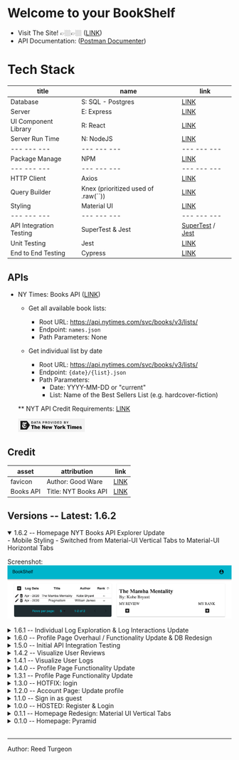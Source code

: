 # Welcome to your BookShelf

- Visit The Site! 👉🏼👉🏼 ([LINK](https://my-book-shelf.netlify.com))  
- API Documentation: ([Postman Documenter](https://documenter.getpostman.com/view/10122836/Szf54pe1?version=latest))

# Tech Stack
| title                   | name                                    | link                                                                             |
| ---                     | ---                                     | ---                                                                              | 
| Database                | S: SQL - Postgres                       | [LINK](https://www.postgresql.org)                                               |
| Server                  | E: Express                              | [LINK](https://expressjs.com)                                                    |
| UI Component Library    | R: React                                | [LINK](https://reactjs.org)                                                      |
| Server Run Time         | N: NodeJS                               | [LINK](https://nodejs.org/en/)                                                   |
| --- --- ---             | --- --- ---                             | --- --- ---                                                                      | 
| Package Manage          | NPM                                     | [LINK](https://nodejs.org/en/)                                                   |
| --- --- ---             | --- --- ---                             | --- --- ---                                                                      | 
| HTTP Client             | Axios                                   | [LINK](https://github.com/axios/axios)                                           |
| Query Builder           | Knex (prioritized used of .raw(``))     | [LINK](http://knexjs.org)                                                        |
| Styling                 | Material UI                             | [LINK](https://material-ui.com)                                                  |
| --- --- ---             | --- --- ---                             | --- --- ---                                                                      | 
| API Integration Testing | SuperTest & Jest                        | [SuperTest](https://www.npmjs.com/package/supertest) / [Jest](https://jestjs.io) |
| Unit Testing            | Jest                                    | [LINK](https://jestjs.io)                                                        | 
| End to End Testing      | Cypress                                 | [LINK](https://www.cypress.io)

## APIs  
- NY Times: Books API ([LINK](https://developer.nytimes.com/docs/books-product/1/overview)) 

    - Get all available book lists:
        - Root URL: https://api.nytimes.com/svc/books/v3/lists/
        - Endpoint: `names.json`
        - Path Parameters: None

    - Get individual list by date
        - Root URL: https://api.nytimes.com/svc/books/v3/lists/
        - Endpoint: `{date}/{list}.json` 
        - Path Parameters:
            - Date: YYYY-MM-DD or "current"
            - List: Name of the Best Sellers List (e.g. hardcover-fiction)  
            
    ** NYT API Credit Requirements: [LINK](https://developer.nytimes.com/branding  )

    <img src="client/src/assets/NYT_dataAttribution.png" width='150'>

## Credit
| asset         | attribution              | link                                                                |
| ------------- | ------------------------ | ------------------------------------------------------------------- |
| favicon       | Author: Good Ware        | [LINK](https://www.flaticon.com/authors/good-ware)                  |
| Books API     | Title: NYT Books API     | [LINK](https://developer.nytimes.com/docs/books-product/1/overview) |

## Versions -- Latest: 1.6.2
<details open>
<summary>1.6.2 -- Homepage NYT Books API Explorer Update</summary>
    - Mobile Styling
    - Switched from Material-UI Vertical Tabs to Material-UI Horizontal Tabs

Screenshot:   
<img src="client/src/assets/readMeImgs/1.6.1_Profile__noRank__noReview.png" width='600'>   
</details>

<details>
<summary>1.6.1 -- Individual Log Exploration & Log Interactions Update</summary>

1. Updates to accessing data from redux store and app data flow
2. <UserLogTable /> now holds the ability to add a log while individual table rows hode the ability to toggle editing an individual log or delete the individual log (delete cascades to Reviews & Ranks tables)
3. <ExploreSelectedLogID /> rebuilt subComponents to match new dataflow after <UserLogTable /> built. Individual subcomponents can (based on the state of the current selected log) either add a Rank or add a Review to a log

Screenshot:   
<img src="client/src/assets/readMeImgs/1.6.1_Profile__noRank__noReview.png" width='600'>   
<img src="client/src/assets/readMeImgs/1.6.1_Profile__AddRank.png" width='600'>
<img src="client/src/assets/readMeImgs/1.6.1_Profile__AddReview.png" width='600'>     
<img src="client/src/assets/readMeImgs/1.6.1_Profile__Rank__Review.png" width='600'>   
<img src="client/src/assets/readMeImgs/1.6.1_Profile__UpdateStepper.png" width='600'>   
</details>

<details>
<summary>1.6.0 -- Profile Page Overhaul / Functionality Update & DB Redesign</summary>

- Complete Redesign of < Profile /> => new data flow and component structure  
- Profile Page Overhaul / Functionality Update  
    1. Log Book (existing book in BD or add new book work in one user flow)
    2. User Logs Table (Log Date / Title / Author / Rank => ALL columns sortable)
    3. Selected Log Explorer (Click on User Logs Table loads all LogID data in separate component)
    4. Add / Update Rank for selected log
    5. Add / Update Review for selected log
- DB Redesign
    - User Logs are now the folcrum. You cannot add a review or rank without first having a logID in the system (aka: you actually read the book). Other tables columns stripped to only essential (non-repeated) data and linked with foreign key migrations.   

Screenshot:   
<img src="client/src/assets/readMeImgs/1.6.0_ProfileOverhaul_DBupdate.png" height='200'>        
<img src="client/src/assets/readMeImgs/1.6.0_ProfileOverhaul_onlyLog.png" height='200'>        
<img src="client/src/assets/readMeImgs/1.6.0_ProfileOverhaul_addReview.png" height='200'>        
<img src="client/src/assets/readMeImgs/1.6.0_ProfileOverhaul_addRank.png" height='200'>        
</details>

<details>
<summary>1.5.0 -- Initial API Integration Testing</summary>

- End to End Testing - Cypress
    - Guest Login 

- API Integration Testing - JEST
    - TODO: Users
        - ✅ Routes & Models Separated
        - ✅ Integration Testing: Models & Routes 
            - beforeEach() => truncate USERS table
            1. Get /users/all
            2. Put /users/:userID
            3. Del /users/:userID

    - TODO: Books
        - ✅ Routes & Models Separated
        - ✅ Integration Testing: Models & Routes 
            - beforeEach() => truncate BOOKS table
            1. Post /books/
            2. Get /books/all
            3. Get /books/:bookID
            4. Put /books/:bookID
            5. Del /books/:bookID
            
    - TODO: Reviews
        - ✅ Routes & Models Separated
        - ✅ Integration Testing: Models & Routes 
            - beforeEach() => truncate REVIEWS / BOOKS / USERS table
            1. Post /reviews/
            2. Get /reviews/all
            3. Get /reviews/singleReview/:reviewID
            4. Get /reviews/singleBook/:bookID
            5. Get /reviews/singleUser/:userID
            6. Put /reviews/:reviewID
            7. Del /reviews/:reviewID

    - TODO: Logs
        - ✅ Routes & Models Separated
        - ✅ Integration Testing: Models & Routes 
            - beforeEach() => truncate COMPLETEDBOOKS / BOOKS / USERS table
            1. Post /logs/
            2. Get /logs/all
            3. Get /logs/:singleUser/:userID
            4. Get /logs/:singleBook/:bookID
            5. Get /logs/:singleLog/:logID
            6. Del /logs/:logID

    - TODO: Register
        - ✅ Routes & Models Separated
        - ✅ Integration Testing: Models & Routes
            - beforeEach() => truncate USERS table
            1. Post /register/

    - TODO: Login
        - ✅ Routes & Models Separated
        - ✅ Integration Testing: Models & Routes
            - beforeEach() => truncate USERS table
            1. Post /login/

</details>

<details>
<summary>1.4.2 -- Visualize User Reviews</summary>

- Card that shows the users most revent review for that book

Screenshot:   
<img src="client/src/assets/readMeImgs/1.4.2_ProfilePageUpdate__visualizeUserReviews.png" height='200'>     
<img src="client/src/assets/readMeImgs/1.4.2_ProfilePageUpdate__visualizeUserReviews_addReview.png" height='200'>     

</details>

<details>
<summary>1.4.1 -- Visualize User Logs</summary>

- Table that shows all of the users logged books
- Table columns are sortable 

Screenshot:   
<img src="client/src/assets/readMeImgs/1.4.1_ProfilePage__visualizeUserLogs.png" height='200'>   

</details>

<details>
<summary>1.4.0 -- Profile Page Functionality Update</summary>

- Add Review for a book & styling update  

Screenshot:  
<img src="client/src/assets/readMeImgs/1.4.0_ProfilePage__addReview.png" height='200'>  
<img src="client/src/assets/readMeImgs/1.4.0_ProfilePage__logCompletedBook.png" height='200'>  

</details>

<details>
<summary>1.3.1 -- Profile Page Functionality Update</summary>

- Log completed Book

- Single user flow => 
    - title input entry searching DB
        - Title in DB
            - no author entry
            - log type === 'logOnly'
        - Title NOT in DB
            - author entry needed
            - log type === 'addAndLog'

    - adds book to DB if needed
    - adds entry to readHistory

Screenshot:  
<img src="client/src/assets/readMeImgs/1.3.1_profilePageUpdate.png" height='200'>  

</details>

<details>
<summary>1.3.0 -- HOTFIX: login</summary>

- Add book to DB
- Login Hotfix - forced premature merge

</details>

<details>
<summary>1.2.0 -- Account Page: Update profile</summary>

1. Username
2. Email
3. Public Profile

Screenshots:  
<img src="client/src/assets/readMeImgs/accountPage_1.2.0.png" height='200'>  
<img src="client/src/assets/readMeImgs/editAccountPage_1.2.0.png" height='200'>  
</details>

<details>
<summary>1.1.0 -- Sign in as guest</summary>

- FE
    - Button added to <login /> so user can login as a guest
    - <Loader /> color & position updated
    - <Homepage /> linking to 'helloWorld' <AccountPage />
- BE 
    - User privilages added to users table
</details>

<details>
<summary>1.0.0 -- HOSTED: Register & Login</summary>

- FE: Hosted  
    - Login & Register  
    - Homepage - Vert Tabs - NYT Bestseller List  

- BE: Hosted
    - Login & Register both setting token on Redux store -> login & register 1 step to homepage

Screenshots:  
<img src="client/src/assets/readMeImgs/Register_0.0.3.png" height='200'>  
<img src="client/src/assets/readMeImgs/Login_0.0.3.png" height='200'>  
</details>

<details>
<summary>0.1.1 -- Homepage Redesign: Material UI Vertical Tabs</summary>

- FE: Hosted Homepage - Material UI Vertical Tabs - NYT Bestseller List Explorer 
- BE: Login & Register functionality working in postman but not hooked up to FE

Screenshot:  
<img src="client/src/assets/readMeImgs/homepage_0.0.2.png" height='200'>  
</details>  

<details>
<summary>0.1.0 -- Homepage: Pyramid</summary>

- FE: Hosted Homepage - Desktop Only - NYT Bestseller List Pyramid
- BE: Login & Register functionality working in postman but not hooked up to FE

Screenshot:  
<img src="client/src/assets/readMeImgs/homepage_0.0.1.png" height='500'>  
</details>  
<br/>  

---  
Author: Reed Turgeon